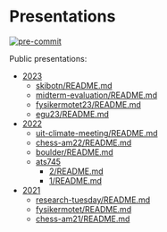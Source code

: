# Presentations

[![pre-commit](https://img.shields.io/badge/pre--commit-enabled-brightgreen?logo=pre-commit&logoColor=white)](https://github.com/pre-commit/pre-commit)

Public presentations:

- [2023](./2023)
  - [skibotn/README.md](./2023/skibotn/README.md)
  - [midterm-evaluation/README.md](./2023/midterm-evaluation/README.md)
  - [fysikermotet23/README.md](./2023/fysikermotet23/README.md)
  - [egu23/README.md](./2023/egu23/README.md)
- [2022](./2022)
  - [uit-climate-meeting/README.md](./2022/uit-climate-meeting/README.md)
  - [chess-am22/README.md](./2022/chess-am22/README.md)
  - [boulder/README.md](./2022/boulder/README.md)
  - [ats745](./2022/ats745)
    - [2/README.md](./2022/ats745/2/README.md)
    - [1/README.md](./2022/ats745/1/README.md)
- [2021](./2021)
  - [research-tuesday/README.md](./2021/research-tuesday/README.md)
  - [fysikermotet/README.md](./2021/fysikermotet/README.md)
  - [chess-am21/README.md](./2021/chess-am21/README.md)
